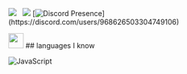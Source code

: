 <a href="https://instagram.com/cerenylmz460"><img src="https://img.shields.io/badge/@cerenylmz460-8b72ff?style=flat&logo=Instagram&logoColor=white"/></a> &nbsp;
![](https://komarev.com/ghpvc/?username=your-github-username&color=dc143c)
[![Discord Presence](https://lanyard-profile-readme.vercel.app/api/968626503304749106?theme=light&bg=7ad3f5&animated=false&hideDiscrim=true&borderRadius=30px&idleMessage=Probably%20doing%20something%20else...)](https://discord.com/users/968626503304749106)


<img src = "https://cdn.discordapp.com/emojis/852309521173970975.gif?v=1" high="20px" width="30px">
## languages I know

![JavaScript](https://img.shields.io/badge/-JavaScript-05122A?style=flat&logo=javascript)&nbsp;
